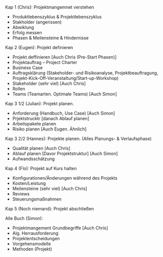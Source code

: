 Kap 1 (Chris): 
Projektmangemnet verstehen
- Produktlebenszyklus & Projektlebenszyklus
- Stakholder (angerissen)
- Abwiklung
- Erfolg messen
- Phasen & Meilensteine & Hindernisse

Kap 2 (Eugen): Projekt definieren
- Projekt deffinieren [Auch Chris (Pre-Start Phasen)]
- Projektauftrag – Project Charter
- Business Case
- Auftragsklärung (Stakeholder- und Risikoanalyse, Projektbeauftragung, Projekt-Kick-Off-Veranstaltung/Start-up-Workshop)
- Stakeholder (sehr viel) [Auch Chris]
- Rollen
- Teams (Teamarten. Optimale Teams) [Auch Simon]

Kap 3 1/2 (Julian):
Projekt planen.
- Anforderung (Handbuch, Use Case) [Auch Simon]
- Prjektstrucktr [danach Ablauf planen]
- Arbeitspakete planen
- Risiko planen [Auch Eugen. Ähnlich]

Kap 3 2/2 (Hannes):
Projekte planen.
(Alles Planungs- & Verlaufsphase)
- Qualität planen [Auch Chris]
- Ablauf planen [Davor Projektstruktur] [Auch Simon]
- Aufwandsschätzung

Kap 4 (Flo):
Projekt auf Kurs halten
- Konfigurationen/Änderungen während des Projekts
- Kosten/Leistung
- Meilensteine (sehr viel) [Auch Chris]
- Reviews
- Steuerungsmaßnahmen

Kap 5 (Noch niemand):
Projekt abschließen

Alle Buch (Simon):
- Projektmangement Grundbegriffe [Auch Chris]
- Alg. Herrausforderung
- Projektentscheidungen
- Vorgehensmodelle
- Methoden (Projekt)

